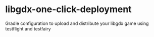 libgdx-one-click-deployment
===========================

Gradle configuration to upload and distribute your libgdx game using testflight and testfairy
